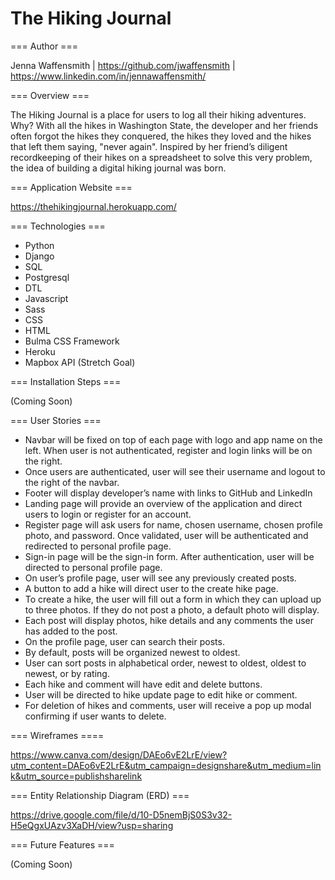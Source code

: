# The Hiking Journal

=== Author ===

Jenna Waffensmith | https://github.com/jwaffensmith | https://www.linkedin.com/in/jennawaffensmith/


=== Overview ===

The Hiking Journal is a place for users to log all their hiking adventures. Why? With all the hikes in Washington State, the developer and her friends often forgot the hikes they conquered, the hikes they loved and the hikes that left them saying, "never again". Inspired by her friend’s diligent recordkeeping of their hikes on a spreadsheet to solve this very problem, the idea of building a digital hiking journal was born. 

=== Application Website ===

https://thehikingjournal.herokuapp.com/

=== Technologies ===

* Python
* Django
* SQL
* Postgresql
* DTL
* Javascript
* Sass
* CSS
* HTML
* Bulma CSS Framework
* Heroku
* Mapbox API (Stretch Goal)

=== Installation Steps ===

(Coming Soon)

=== User Stories ===

* Navbar will be fixed on top of each page with logo and app name on the left. When user is not authenticated, register and login links will be on the right.
* Once users are authenticated, user will see their username and logout to the right of the navbar.
* Footer will display developer’s name with links to GitHub and LinkedIn
* Landing page will provide an overview of the application and direct users to login or register for an account.
* Register page will ask users for name, chosen username, chosen profile photo, and password. Once validated, user will be authenticated and redirected to personal profile page. 
* Sign-in page will be the sign-in form. After authentication, user will be directed to personal profile page. 
* On user’s profile page, user will see any previously created posts. 
* A button to add a hike will direct user to the create hike page.
* To create a hike, the user will fill out a form in which they can upload up to three photos. If they do not post a photo, a default photo will display.
* Each post will display photos, hike details and any comments the user has added to the post. 
* On the profile page, user can search their posts.
* By default, posts will be organized newest to oldest.
* User can sort posts in alphabetical order, newest to oldest, oldest to newest, or by rating.
* Each hike and comment will have edit and delete buttons.
* User will be directed to hike update page to edit hike or comment.
* For deletion of hikes and comments, user will receive a pop up modal confirming if user wants to delete.

=== Wireframes ====

https://www.canva.com/design/DAEo6vE2LrE/view?utm_content=DAEo6vE2LrE&utm_campaign=designshare&utm_medium=link&utm_source=publishsharelink

=== Entity Relationship Diagram (ERD) ===

https://drive.google.com/file/d/10-D5nemBjS0S3v32-H5eQgxUAzv3XaDH/view?usp=sharing

=== Future Features ===

(Coming Soon)
